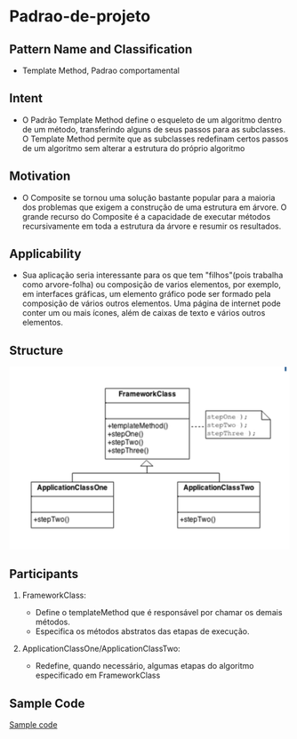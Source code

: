 # Padrao-de-projeto

## Pattern Name and Classification
- Template Method, Padrao comportamental

## Intent
- O Padrão Template Method define o esqueleto de um algoritmo dentro de um método, transferindo alguns de seus passos para as subclasses. O Template Method permite que as subclasses redefinam certos passos de um algoritmo sem alterar a estrutura do próprio algoritmo

## Motivation
- O Composite se tornou uma solução bastante popular para a maioria dos problemas que exigem a construção de uma estrutura em árvore. O grande recurso do Composite é a capacidade de executar métodos recursivamente em toda a estrutura da árvore e resumir os resultados.

## Applicability
- Sua aplicação seria interessante para os que tem "filhos"(pois trabalha como arvore-folha) ou composição de varios elementos, por exemplo, em interfaces gráficas, um elemento gráfico pode ser formado pela composição de vários outros elementos. Uma página de internet pode conter um ou mais ícones, além de caixas de texto e vários outros elementos.

## Structure
![alt text](https://github.com/TakumaShimabukuro/Padrao-de-projeto/blob/master/images/StructureTemplateMethod.png)

## Participants

1. FrameworkClass:
   - Define o templateMethod que é responsável por chamar os demais métodos.
   - Especifica os métodos abstratos das etapas de execução.
   
2. ApplicationClassOne/ApplicationClassTwo:
   - Redefine, quando necessário, algumas etapas do algoritmo especificado em FrameworkClass


## Sample Code
[Sample code](https://github.com/TakumaShimabukuro)
